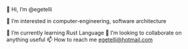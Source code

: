 👋 Hi, I’m @egetelli

👀 I’m interested in computer-engineering, software architecture

🌱 I’m currently learning Rust Language
💞️ I’m looking to collaborate on anything useful
📫 How to reach me egetelli@hotmail.com
